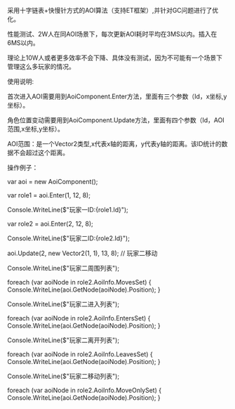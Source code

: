 采用十字链表+快慢针方式的AOI算法（支持ET框架）,并针对GC问题进行了优化。

性能测试、2W人在同AOI场景下，每次更新AOI耗时平均在3MS以内。插入在6MS以内。

理论上10W人或者更多效率不会下降、具体没有测试，因为不可能有一个场景下管理这么多玩家的情况。

使用说明:

首次进入AOI需要用到AoiComponent.Enter方法，里面有三个参数（Id，x坐标,y坐标）。

角色位置变动需要用到AoiComponent.Update方法，里面有四个参数（Id，AOI范围,x坐标,y坐标）。

AOI范围：是一个Vector2类型,x代表x轴的距离，y代表y轴的距离。该ID统计的数据不会超过这个距离。

操作例子：

var aoi = new AoiComponent();

var role1 = aoi.Enter(1, 12, 8);

Console.WriteLine($"玩家一ID:{role1.Id}");

var role2 = aoi.Enter(2, 12, 8);

Console.WriteLine($"玩家二ID:{role2.Id}");

aoi.Update(2, new Vector2(1, 1), 13, 8);  // 玩家二移动

Console.WriteLine($"玩家二周围列表");
            
foreach (var aoiNode in role2.AoiInfo.MovesSet)
{
    Console.WriteLine(aoi.GetNode(aoiNode).Position);
}
            
Console.WriteLine($"玩家二进入列表");
            
foreach (var aoiNode in role2.AoiInfo.EntersSet)
{
    Console.WriteLine(aoi.GetNode(aoiNode).Position);
}
            
Console.WriteLine($"玩家二离开列表");
            
foreach (var aoiNode in role2.AoiInfo.LeavesSet)
{
    Console.WriteLine(aoi.GetNode(aoiNode).Position);
}
            
Console.WriteLine($"玩家二移动列表");
            
foreach (var aoiNode in role2.AoiInfo.MoveOnlySet)
{
    Console.WriteLine(aoi.GetNode(aoiNode).Position);
}

